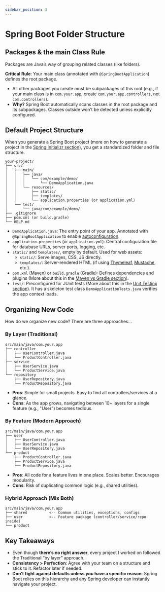 ```yaml
---
sidebar_position: 3
---
```


# Spring Boot Folder Structure

## Packages & the main Class Rule
Packages are Java’s way of grouping related classes (like folders).

**Critical Rule**: Your main class (annotated with `@SpringBootApplication`) defines the root package.

* All other packages you create must be subpackages of this root (e.g., if your main class is in `com.your.app`, create `com.your.app.controllers`, not `com.controllers`).
* **Why?** Spring Boot automatically scans classes in the root package and its subpackages. Classes outside won’t be detected unless explicitly configured.

## Default Project Structure

When you generate a Spring Boot project (more on how to generate a project in the [Spring Initializr section](/lets-create-a-spring-boot-project/spring-initializr)), you get a standardized folder and file structure.

```log
your-project/  
├── src/  
│   ├── main/  
│   │   ├── java/  
│   │   │   └── com/example/demo/  
│   │   │       └── DemoApplication.java
│   │   └── resources/  
│   │       ├── static/
│   │       ├── templates/
│   │       └── application.properties (or application.yml)
│   └── test/  
│       └── java/com/example/demo/  
├── .gitignore
├── pom.xml (or build.gradle)
└── HELP.md
```

* `DemoApplication.java`: The entry point of your app. Annotated with `@SpringBootApplication` to enable [autoconfiguration](https://docs.spring.io/spring-boot/reference/using/auto-configuration.html).
* `application.properties` (or `application.yml`): Central configuration file for database URLs, server ports, logging, etc.
* `static/` and `templates/`, empty by default. Used for web assets:
  * `static/`: Serve images, CSS, JS directly.
  * `templates/`: Server-rendered HTML (if using [Thymeleaf](https://www.thymeleaf.org/), [Mustache](https://www.baeldung.com/spring-boot-mustache), etc.).
* `pom.xml` (Maven) or `build.gradle` (Gradle): Defines dependencies and plugins (More about this in the [Maven vs Gradle section](/lets-create-a-spring-boot-project/spring-initializr#project-maven-vs-gradle)).
* `test/`: Preconfigured for JUnit tests (More about this in the [Unit Testing section](/category/unit-testing)). It has a skeleton test class `DemoApplicationTests.java` verifies the app context loads.

## Organizing New Code

How do we organize new code? There are three approaches…

### By Layer (Traditional)

```log
src/main/java/com.your.app  
├── controller  
│   ├── UserController.java  
│   └── ProductController.java  
├── service  
│   ├── UserService.java  
│   └── ProductService.java  
└── repository  
    ├── UserRepository.java  
    └── ProductRepository.java
```

* **Pros**: Simple for small projects. Easy to find all controllers/services at a glance.
* **Cons**: As the app grows, navigating between 10+ layers for a single feature (e.g., "User") becomes tedious.

### By Feature (Modern Approach)

```log
src/main/java/com.your.app  
├── user  
│   ├── UserController.java  
│   ├── UserService.java  
│   └── UserRepository.java  
└── product  
    ├── ProductController.java  
    ├── ProductService.java  
    └── ProductRepository.java
```

* **Pros**: All code for a feature lives in one place. Scales better. Encourages modularity.
* **Cons**: Risk of duplicating common logic (e.g., shared utilities).

### Hybrid Approach (Mix Both)

```log
src/main/java/com.your.app  
├── shared          <-- Common utilities, exceptions, configs  
├── user            <-- Feature package (controller/service/repo inside)  
└── product
```

## Key Takeaways
* Even though **there’s no right answer**, every project I worked on followed the Traditional “by layer” approach.
* **Consistency > Perfection**: Agree with your team on a structure and stick to it. Refactor later if needed.
* **Don’t fight against defaults unless you have a specific reason**: Spring Boot relies on this hierarchy and any Spring developer can instantly navigate your project.